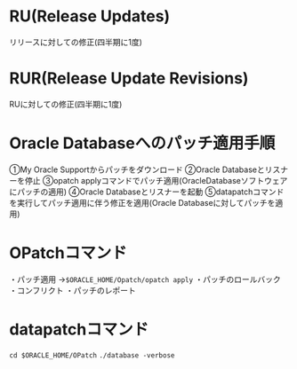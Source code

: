 # RU(Release Updates)
リリースに対しての修正(四半期に1度)
# RUR(Release Update Revisions)
RUに対しての修正(四半期に1度)
# Oracle Databaseへのパッチ適用手順
①My Oracle Supportからパッチをダウンロード
②Oracle Databaseとリスナーを停止
③opatch applyコマンドでパッチ適用(OracleDatabaseソフトウェアにパッチの適用)
④Oracle Databaseとリスナーを起動
⑤datapatchコマンドを実行してパッチ適用に伴う修正を適用(Oracle Databaseに対してパッチを適用)
# OPatchコマンド
・パッチ適用
→`$ORACLE_HOME/Opatch/opatch apply`
・パッチのロールバック
・コンフリクト
・パッチのレポート
# datapatchコマンド
`cd $ORACLE_HOME/OPatch`
`./database -verbose`

